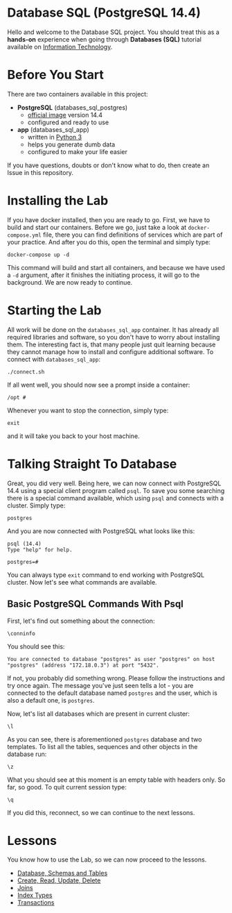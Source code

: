 # Database SQL (PostgreSQL 14.4)
Hello and welcome to the Database SQL project. You should treat this as a **hands-on** experience when going through
**Databases (SQL)** tutorial available on [Information Technology](https://szpak.dev/tutorials#sql).

# Before You Start
There are two containers available in this project:

* **PostgreSQL** (databases_sql_postgres)
  * [official image](https://hub.docker.com/_/postgres) version 14.4
  * configured and ready to use
* **app** (databases_sql_app)
  * written in [Python 3](https://www.python.org/downloads/)
  * helps you generate dumb data
  * configured to make your life easier

If you have questions, doubts or don't know what to do, then create an Issue in this repository.

# Installing the Lab
If you have docker installed, then you are ready to go. First, we have to build and start our containers. Before we go,
just take a look at `docker-compose.yml` file, there you can find definitions of services which are part of your 
practice. And after you do this, open the terminal and simply type:

```shell
docker-compose up -d
```

This command will build and start all containers, and because we have used a `-d` argument, after it finishes the 
initiating process, it will go to the background. We are now ready to continue.

# Starting the Lab
All work will be done on the `databases_sql_app` container. It has already all required libraries and software, so you 
don't have to worry about installing them. The interesting fact is, that many people just quit learning because they 
cannot manage how to install and configure additional software. To connect with `databases_sql_app`:

```shell
./connect.sh
```

If all went well, you should now see a prompt inside a container:

```shell
/opt # 
```

Whenever you want to stop the connection, simply type:

```shell
exit
```

and it will take you back to your host machine.

# Talking Straight To Database
Great, you did very well. Being here, we can now connect with PostgreSQL 14.4 using a special client program called 
`psql`. To save you some searching there is a special command available, which using `psql` and connects with a cluster.
Simply type:

```shell
postgres
```

And you are now connected with PostgreSQL what looks like this:

```shell
psql (14.4)
Type "help" for help.

postgres=#
```

You can always type `exit` command to end working with PostgreSQL cluster. Now let's see what commands are available.

## Basic PostgreSQL Commands With Psql
First, let's find out something about the connection:

```shell
\conninfo
```
You should see this:

`You are connected to database "postgres" as user "postgres" on host "postgres" (address "172.18.0.3") at port "5432".`

If not, you probably did something wrong. Please follow the instructions and try once again. The message you've just 
seen tells a lot - you are connected to the default database named `postgres` and the user, which is also a default one,
is `postgres`.

Now, let's list all databases which are present in current cluster:

```shell
\l
```

As you can see, there is aforementioned `postgres` database and two templates. To list all the tables, sequences and 
other objects in the database run:

```shell
\z
```

What you should see at this moment is an empty table with headers only. So far, so good. To quit current session type:

```shell
\q
```

If you did this, reconnect, so we can continue to the next lessons.

# Lessons
You know how to use the Lab, so we can now proceed to the lessons.

* [Database, Schemas and Tables](docs/database-schemas-table.md)
* [Create, Read, Update, Delete](docs/crud.md)
* [Joins](docs/joins.md)
* [Index Types](docs/index-types.md)
* [Transactions](docs/transactions.md)